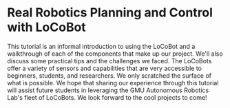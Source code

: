 # Real Robotics Planning and Control with LoCoBot

This tutorial is an informal introduction to using the LoCoBot and a walkthrough of each of the components that make up our project. We'll also discuss some practical tips and the challenges we faced. The LoCoBots offer a variety of sensors and capabilities that are very accessible to beginners, students, and researchers. We only scratched the surface of what is possible. We hope that sharing our experience through this tutorial will assist future students in leveraging the GMU Autonomous Robotics Lab's fleet of LoCoBots. We look forward to the cool projects to come!

